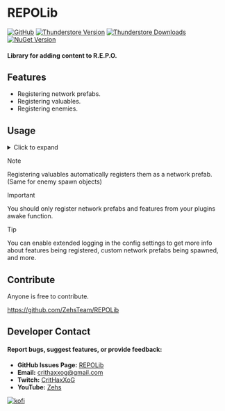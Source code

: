 # REPOLib
[![GitHub](https://img.shields.io/badge/GitHub-REPOLib-brightgreen?style=for-the-badge&logo=GitHub)](https://github.com/ZehsTeam/REPOLib)
[![Thunderstore Version](https://img.shields.io/thunderstore/v/Zehs/REPOLib?style=for-the-badge&logo=thunderstore&logoColor=white)](https://thunderstore.io/c/repo/p/Zehs/REPOLib/)
[![Thunderstore Downloads](https://img.shields.io/thunderstore/dt/Zehs/REPOLib?style=for-the-badge&logo=thunderstore&logoColor=white)](https://thunderstore.io/c/repo/p/Zehs/REPOLib/)
[![NuGet Version](https://img.shields.io/nuget/v/zehs.repolib?style=for-the-badge&logo=nuget)](https://www.nuget.org/packages/Zehs.REPOLib)

#### Library for adding content to R.E.P.O.

## Features
- Registering network prefabs.
- Registering valuables.
- Registering enemies.

## Usage
<details><summary>Click to expand</summary><br>

Reference [REPOLib](https://www.nuget.org/packages/Zehs.REPOLib) in your project's `.csproj` file.
```
<ItemGroup>
  <PackageReference Include="Zehs.REPOLib" Version="1.*" />
</ItemGroup>
```

Add REPOLib as a dependency to your plugin class.
```cs
[BepInDependency(REPOLib.MyPluginInfo.PLUGIN_GUID, BepInDependency.DependencyFlags.HardDependency)]
```

```cs
[BepInPlugin("You.YourMod", "YourMod", "1.0.0")]
[BepInDependency(REPOLib.MyPluginInfo.PLUGIN_GUID, BepInDependency.DependencyFlags.HardDependency)]
public class YourMod : BaseUnityPlugin
{
    // ...
}
```

<details><summary>Network prefabs</summary><br>

Registering a network prefab.
```cs
[BepInPlugin("You.YourMod", "YourMod", "1.0.0")]
[BepInDependency(REPOLib.MyPluginInfo.PLUGIN_GUID, BepInDependency.DependencyFlags.HardDependency)]
public class YourMod : BaseUnityPlugin
{
    // ...

    private void Awake()
    {
        // ...

        AssetBundle assetBundle = AssetBundle.LoadFromFile("your_assetbundle_file_path");
        GameObject prefab = assetBundle.LoadAsset<GameObject>("your_network_prefab");

        // Register a network prefab.
        REPOLib.Modules.NetworkPrefabs.RegisterNetworkPrefab(prefab);
    }
}
```

</details>

<details><summary>Valuables</summary><br>

Registering a valuable.
```cs
[BepInPlugin("You.YourMod", "YourMod", "1.0.0")]
[BepInDependency(REPOLib.MyPluginInfo.PLUGIN_GUID, BepInDependency.DependencyFlags.HardDependency)]
public class YourMod : BaseUnityPlugin
{
    // ...

    private void Awake()
    {
        // ...

        AssetBundle assetBundle = AssetBundle.LoadFromFile("your_assetbundle_file_path");
        GameObject prefab = assetBundle.LoadAsset<GameObject>("your_valuable_prefab");

        // Register a valuable.
        REPOLib.Modules.Valuables.RegisterValuable(prefab);
    }
}
```

Registering a valuable to a specific level.
```cs
[BepInPlugin("You.YourMod", "YourMod", "1.0.0")]
[BepInDependency(REPOLib.MyPluginInfo.PLUGIN_GUID, BepInDependency.DependencyFlags.HardDependency)]
public class YourMod : BaseUnityPlugin
{
    // ...

    private void Awake()
    {
        // ...

        AssetBundle assetBundle = AssetBundle.LoadFromFile("your_assetbundle_file_path");
        GameObject prefab = assetBundle.LoadAsset<GameObject>("your_valuable_prefab");

        // Valuables Presets:
        // "Valuables - Generic"
        // "Valuables - Wizard"
        // "Valuables - Manor"
        // "Valuables - Arctic"

        List<string> presets = new List<string> { "Valuables - Wizard" };

        // Register a valuable.
        REPOLib.Modules.Valuables.RegisterValuable(prefab, presets);
    }
}
```

</details>

<details><summary>Enemies</summary><br>

Registering an enemy.
```cs
[BepInPlugin("You.YourMod", "YourMod", "1.0.0")]
[BepInDependency(REPOLib.MyPluginInfo.PLUGIN_GUID, BepInDependency.DependencyFlags.HardDependency)]
public class YourMod : BaseUnityPlugin
{
    // ...

    private void Awake()
    {
        // ...

        AssetBundle assetBundle = AssetBundle.LoadFromFile("your_assetbundle_file_path");
        EnemySetup enemy = assetBundle.LoadAsset<EnemySetup>("your_enemy_setup");

        // Register a valuable.
        REPOLib.Modules.Enemies.RegisterEnemy(enemy);
    }
}
```
</details>
</details>

> [!NOTE]
> Registering valuables automatically registers them as a network prefab. 
> (Same for enemy spawn objects)

> [!IMPORTANT]
> You should only register network prefabs and features from your plugins awake function.

> [!TIP]
> You can enable extended logging in the config settings to get more info about features being registered, custom network prefabs being spawned, and more.

## Contribute
Anyone is free to contribute.

https://github.com/ZehsTeam/REPOLib

## Developer Contact
#### Report bugs, suggest features, or provide feedback:  
- **GitHub Issues Page:** [REPOLib](https://github.com/ZehsTeam/REPOLib/issues)
- **Email:** crithaxxog@gmail.com
- **Twitch:** [CritHaxXoG](https://www.twitch.tv/crithaxxog)
- **YouTube:** [Zehs](https://www.youtube.com/channel/UCb4VEkc-_im0h8DKXlwmIAA)

[![kofi](https://i.imgur.com/jzwECeF.png)](https://ko-fi.com/zehsteam)